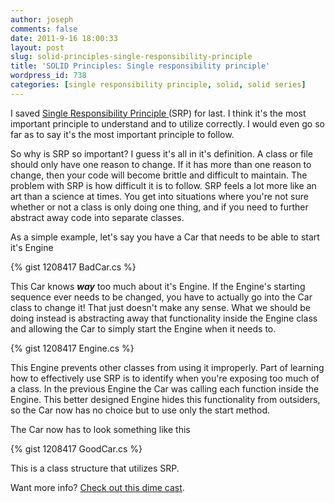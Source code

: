 ```yaml
---
author: joseph
comments: false
date: 2011-9-16 18:00:33
layout: post
slug: solid-principles-single-responsibility-principle
title: 'SOLID Principles: Single responsibility principle'
wordpress_id: 738
categories: [single responsibility principle, solid, solid series]
---
```


I saved [Single Responsibility Principle ](http://en.wikipedia.org/wiki/Single_responsibility_principle)(SRP) for last. I think it's the most important principle to understand and to utilize correctly. I would even go so far as to say it's the most important principle to follow.

<!-- more -->

So why is SRP so important? I guess it's all in it's definition. A class or file should only have one reason to change. If it has more than one reason to change, then your code will become brittle and difficult to maintain. The problem with SRP is how difficult it is to follow. SRP feels a lot more like an art than a science at times. You get into situations where you're not sure whether or not a class is only doing one thing, and if you need to further abstract away code into separate classes.

As a simple example, let's say you have a Car that needs to be able to start it's Engine

{% gist 1208417 BadCar.cs %}

This Car knows _**way**_ too much about it's Engine. If the Engine's starting sequence ever needs to be changed, you have to actually go into the Car class to change it! That just doesn't make any sense. What we should be doing instead is abstracting away that functionality inside the Engine class and allowing the Car to simply start the Engine when it needs to.

{% gist 1208417 Engine.cs %}

This Engine prevents other classes from using it improperly. Part of learning how to effectively use SRP is to identify when you're exposing too much of a class. In the previous Engine the Car was calling each function inside the Engine. This better designed Engine hides this functionality from outsiders, so the Car now has no choice but to use only the start method.

The Car now has to look something like this

{% gist 1208417 GoodCar.cs %}

This is a class structure that utilizes SRP.

Want more info? [Check out this dime cast](http://www.dimecasts.net/Content/WatchEpisode/88).
